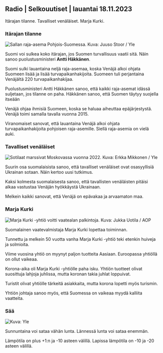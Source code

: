 ## Radio \| Selkouutiset \| lauantai 18.11.2023

Itärajan tilanne. Tavalliset venäläiset. Marja Kurki.

### Itärajan tilanne

![Sallan raja-asema Pohjois-Suomessa. Kuva: Juuso Stoor / Yle](https://images.cdn.yle.fi/image/upload/c_crop,h_3033,w_5392,x_0,y_144/ar_1.7777777777777777,c_fill,g_faces,h_675,w_1200/dpr_1.0/q_auto:eco/f_auto/fl_lossy/v1700230392/39-1202451655773834805e)

Suomi voi sulkea koko itärajan, jos Suomen turvallisuus vaatii sitä. Näin sanoo puolustusministeri **Antti Häkkänen**.

Suomi sulki lauantaina neljä raja-asemaa, koska Venäjä alkoi ohjata Suomeen lisää ja lisää turvapaikanhakijoita. Suomeen tuli perjantaina Venäjältä 220 turvapaikanhakijaa.

Puolustusministeri Antti Häkkänen sanoo, että kaikki raja-asemat idässä suljetaan, jos tilanne on paha. Häkkänen sanoo, että Suomen täytyy suojella itseään

Venäjä ohjaa ihmisiä Suomeen, koska se haluaa aiheuttaa epäjärjestystä. Venäjä toimi samalla tavalla vuonna 2015.

Viranomaiset sanovat, että lauantaina Venäjä alkoi ohjata turvapaikanhakijoita pohjoisen raja-asemille. Siellä raja-asemia on vielä auki.

### Tavalliset venäläiset

![Sotilaat marssivat Moskovassa vuonna 2022. Kuva: Erkka Mikkonen / Yle](https://images.cdn.yle.fi/image/upload/c_crop,h_2250,w_4000,x_0,y_620/ar_1.7777777777777777,c_fill,g_faces,h_675,w_1200/dpr_1.0/q_auto:eco/f_auto/fl_lossy/v1652081791/39-9521386278c4035763b)

Suurin osa suomalaisista sanoo, että tavalliset venäläiset ovat osasyyllisiä Ukrainan sotaan. Näin kertoo uusi tutkimus.

Kaksi kolmesta suomalaisesta sanoo, että tavallisten venäläisten pitäisi alkaa vastustaa Venäjän hyökkäystä Ukrainaan.

Melkein kaikki sanovat, että Venäjä on epävakaa ja arvaamaton maa.

### Marja Kurki

![Marja Kurki -yhtiö voitti vaatealan palkintoja. Kuva: Jukka Uotila / AOP](https://images.cdn.yle.fi/image/upload/c_crop,h_2089,w_3715,x_1,y_0/ar_1.7777777777777777,c_fill,g_faces,h_675,w_1200/dpr_1.0/q_auto:eco/f_auto/fl_lossy/v1700215518/39-120216565573a69289c3)

Suomalainen vaatevalmistaja Marja Kurki lopettaa toiminnan.

Tunnettu ja melkein 50 vuotta vanha Marja Kurki -yhtiö teki etenkin huiveja ja solmioita.

Viime vuosina yhtiö on myynyt paljon tuotteita Aasiaan. Euroopassa yhtiöllä on ollut vaikeaa.

Korona-aika oli Marja Kurki -yhtiölle paha isku. Yhtiön tuotteet olivat suosittuja lahjoja juhlissa, mutta koronan takia juhlat loppuivat.

Turistit olivat yhtiölle tärkeitä asiakkaita, mutta korona lopetti myös turismin.

Yhtiön johtaja sanoo myös, että Suomessa on vaikeaa myydä kalliita vaatteita.

### Sää

![ Kuva: Yle](https://images.cdn.yle.fi/image/upload/c_crop,h_1080,w_1919,x_0,y_0/ar_1.7777777777777777,c_fill,g_faces,h_675,w_1200/dpr_1.0/q_auto:eco/f_auto/fl_lossy/v1700323494/39-12028456558e083321cf)

Sunnuntaina voi sataa vähän lunta. Lännessä lunta voi sataa enemmän.

Lämpötila on plus +1:n ja -10 asteen välillä. Lapissa lämpötila on -10 ja -20 asteen välillä.
